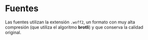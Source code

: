 # Fuentes

Las fuentes utilizan la extensión `.woff2`, un formato con muy alta compresión (que utiliza el algoritmo **brotli**) y que conserva la calidad original.
